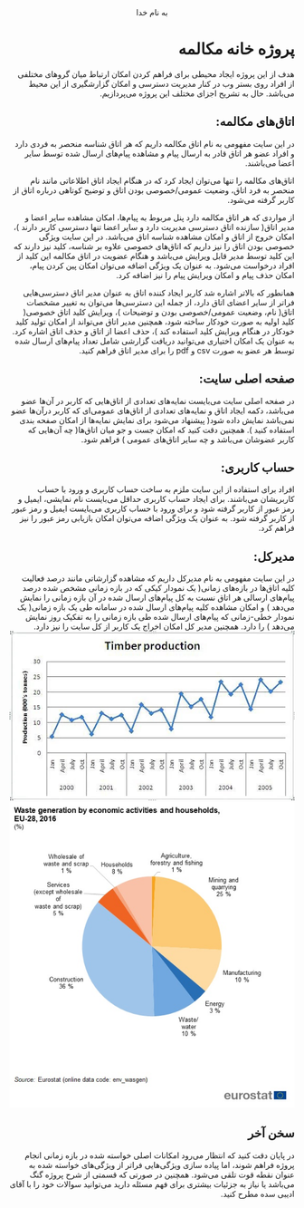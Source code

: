 <div dir="rtl" align="center">
به نام خدا
</div>
<div dir="rtl" align="right">

# پروژه خانه مکالمه
هدف از این پروژه ایجاد محیطی برای فراهم کردن امکان ارتباط میان گرو‌های مختلفی از افراد روی بستر وب در کنار مدیریت دسترسی و امکان گزارشگیری از این محیط می‌باشد. حال به تشریح اجزای مختلف این پروژه می‌پردازیم.

## اتاق‌های مکالمه:
در این سایت مفهومی به نام اتاق مکالمه داریم که هر اتاق شناسه منحصر به فردی دارد و افراد عضو هر اتاق قادر به ارسال پیام و مشاهده پیام‌های ارسال شده توسط سایر اعضا می‌باشند.

اتاق‌های مکالمه را تنها می‌توان ایجاد کرد که در هنگام ایجاد اتاق اطلاعاتی مانند نام منحصر به فرد اتاق، وضعیت عمومی/خصوصی بودن اتاق و توضیح کوتاهی درباره اتاق از کاربر گرفته می‌شود.

 از مواردی که هر اتاق مکالمه دارد پنل مربوط به پیام‌ها، امکان مشاهده سایر اعضا و مدیر اتاق( سازنده اتاق دسترسی مدیریت دارد و سایر اعضا تنها دسترسی کاربر دارند )، امکان خروج از اتاق و امکان مشاهده شناسه اتاق می‌باشد. در این سایت ویژگی خصوصی بودن اتاق را نیز داریم که اتاق‌های خصوصی علاوه بر شناسه، کلید نیز دارند که این کلید توسط مدیر قابل ویرایش می‌باشد و هنگام عضویت در اتاق مکالمه این کلید از افراد درخواست می‌شود. به عنوان یک ویژگی اضافه می‌توان امکان پین کردن پیام، امکان حذف پیام و امکان ویرایش پیام را نیز اضافه کرد.

همانطور که بالاتر اشاره شد کاربر ایجاد کننده اتاق به عنوان مدیر اتاق دسترسی‌هایی فراتر از سایر اعضای اتاق دارد، از جمله این دسترسی‌ها می‌توان به تغییر مشخصات اتاق( نام، وضعیت عمومی/خصوصی بودن و توضیحات )، ویرایش کلید اتاق خصوصی( کلید اولیه به صورت خودکار ساخته شود، همچنین مدیر اتاق می‌تواند از امکان تولید کلید خودکار در هنگام ویرایش کلید استفاده کند )، حذف اعضا از اتاق و حذف اتاق اشاره کرد. به عنوان یک امکان اختیاری می‌توانید دریافت گزارشی شامل تعداد ‌پیام‌های ارسال شده توسط هر عضو به صورت csv و pdf را برای مدیر اتاق فراهم کنید.

## صفحه اصلی سایت:
در صفحه اصلی سایت می‌بایست نمایه‌ها‌ی تعدادی از اتاق‌هایی که کاربر در آن‌ها عضو می‌باشد، دکمه ایجاد اتاق و نمایه‌های تعدادی از اتاق‌های عمومی‌ای که کاربر درآن‌ها عضو نمی‌باشد نمایش داده شود( پیشنهاد می‌شود برای نمایش نمایه‌ها از امکان صفحه بندی استفاده کنید ). همچنین دقت کنید که امکان جست و جو میان اتاق‌ها( چه آن‌هایی که کاربر عضوشان می‌باشد و چه سایر اتاق‌های عمومی ) فراهم شود. 

## حساب کاربری:
افراد برای استفاده از این سایت  ملزم به ساخت حساب کاربری و ورود با حساب کاربریشان می‌باشند. برای ایجاد حساب کاربری حداقل می‌بایست نام نمایشی، ایمیل و رمز عبور از کاربر گرفته شود و برای ورود با حساب کاربری می‌بایست ایمیل و رمز عبور از کاربر گرفته شود. به عنوان یک ویژگی اضافه می‌توان امکان بازیابی رمز عبور را نیز فراهم کرد.

## مدیرکل:
در این سایت مفهومی به نام مدیرکل داریم که مشاهده گزارشاتی مانند درصد فعالیت کلیه اتاق‌ها در بازه‌های زمانی( یک نمودار کیکی که در بازه زمانی مشخص شده درصد پیام‌های ارسالی هر اتاق نسبت به کل پیام‌های ارسال شده در آن بازه زمانی را نمایش می‌دهد ) و امکان مشاهده کلیه پیام‌های ارسال شده در سامانه طی یک بازه زمانی( یک نمودار خطی-زمانی که پیام‌های ارسال شده طی بازه زمانی را به تفکیک روز نمایش می‌دهد ) را دارد. همچنین مدیر کل امکان اخراج یک کاربر از کل سایت را نیز دارد.
![chart1](https://github.com/MARS-JSU/Internship-Documents/blob/main/General%20Docs/FinalPhase-ChatHouse/chart1.jpg )
![chart2](https://github.com/MARS-JSU/Internship-Documents/blob/main/General%20Docs/FinalPhase-ChatHouse/chart2.jpg )

## سخن آخر
در پایان دقت کنید که انتظار می‌رود امکانات اصلی خواسته شده در بازه زمانی انجام پروژه فراهم شوند، اما پیاده سازی ویژگی‌هایی فراتر از ویژگی‌های خواسته شده به عنوان نقطه قوت تلقی می‌شود. همچنین در صورتی که قسمتی از شرح پروژه گنگ می‌باشد یا نیاز به جزئیات بیشتری برای فهم مسئله دارید می‌توانید سوالات خود را با آقای ادیبی سده مطرح کنید.
